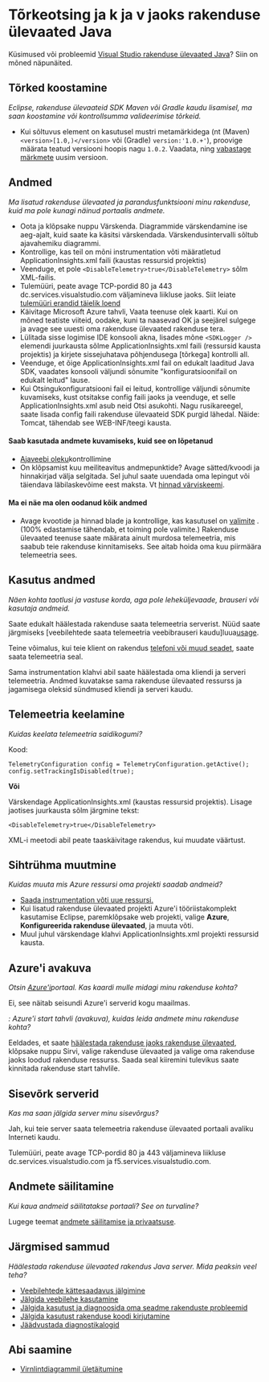 <properties 
    pageTitle="Java web projekti rakenduse ülevaated tõrkeotsing" 
    description="Tõrkeotsingujuhendi - reaalajas Java rakenduste rakenduse ülevaated jälgimine." 
    services="application-insights" 
    documentationCenter="java"
    authors="alancameronwills" 
    manager="douge"/>

<tags 
    ms.service="application-insights" 
    ms.workload="tbd" 
    ms.tgt_pltfrm="ibiza" 
    ms.devlang="na" 
    ms.topic="article" 
    ms.date="03/01/2016" 
    ms.author="awills"/>
 
# <a name="troubleshooting-and-q-and-a-for-application-insights-for-java"></a>Tõrkeotsing ja k ja v jaoks rakenduse ülevaated Java

Küsimused või probleemid [Visual Studio rakenduse ülevaated Java][java]? Siin on mõned näpunäited.


## <a name="build-errors"></a>Tõrked koostamine

*Eclipse, rakenduse ülevaateid SDK Maven või Gradle kaudu lisamisel, ma saan koostamine või kontrollsumma valideerimise tõrkeid.*

* Kui sõltuvus <version> element on kasutusel mustri metamärkidega (nt (Maven) `<version>[1.0,)</version>` või (Gradle) `version:'1.0.+'`), proovige määrata teatud versiooni hoopis nagu `1.0.2`. Vaadata, ning [vabastage märkmete](https://github.com/Microsoft/ApplicationInsights-Java#release-notes) uusim versioon.

## <a name="no-data"></a>Andmed 

*Ma lisatud rakenduse ülevaated ja parandusfunktsiooni minu rakenduse, kuid ma pole kunagi näinud portaalis andmete.*

* Oota ja klõpsake nuppu Värskenda. Diagrammide värskendamine ise aeg-ajalt, kuid saate ka käsitsi värskendada. Värskendusintervalli sõltub ajavahemiku diagrammi.
* Kontrollige, kas teil on mõni instrumentation võti määratletud ApplicationInsights.xml faili (kaustas ressursid projektis)
* Veenduge, et pole `<DisableTelemetry>true</DisableTelemetry>` sõlm XML-failis.
* Tulemüüri, peate avage TCP-pordid 80 ja 443 dc.services.visualstudio.com väljamineva liikluse jaoks. Siit leiate [tulemüüri erandid täielik loend](app-insights-ip-addresses.md)
* Käivitage Microsoft Azure tahvli, Vaata teenuse olek kaarti. Kui on mõned teatiste viiteid, oodake, kuni ta naasevad OK ja seejärel sulgege ja avage see uuesti oma rakenduse ülevaated rakenduse tera.
* Lülitada sisse logimise IDE konsooli akna, lisades mõne `<SDKLogger />` elemendi juurkausta sõlme ApplicationInsights.xml faili (ressursid kausta projektis) ja kirjete sissejuhatava põhjendusega [tõrkega] kontrolli all.
* Veenduge, et õige ApplicationInsights.xml fail on edukalt laaditud Java SDK, vaadates konsooli väljundi sõnumite "konfiguratsioonifail on edukalt leitud" lause.
* Kui Otsingukonfiguratsiooni fail ei leitud, kontrollige väljundi sõnumite kuvamiseks, kust otsitakse config faili jaoks ja veenduge, et selle ApplicationInsights.xml asub neid Otsi asukohti. Nagu rusikareegel, saate lisada config faili rakenduse ülevaateid SDK purgid lähedal. Näide: Tomcat, tähendab see WEB-INF/teegi kausta.



#### <a name="i-used-to-see-data-but-it-has-stopped"></a>Saab kasutada andmete kuvamiseks, kuid see on lõpetanud

* [Ajaveebi oleku](http://blogs.msdn.com/b/applicationinsights-status/)kontrollimine
* On klõpsamist kuu meiliteavitus andmepunktide? Avage sätted/kvoodi ja hinnakirjad välja selgitada. Sel juhul saate uuendada oma lepingut või täiendava läbilaskevõime eest maksta. Vt [hinnad värviskeemi](https://azure.microsoft.com/pricing/details/application-insights/).

#### <a name="i-dont-see-all-the-data-im-expecting"></a>Ma ei näe ma olen oodanud kõik andmed

* Avage kvootide ja hinnad blade ja kontrollige, kas kasutusel on [valimite](app-insights-sampling.md) . (100% edastamise tähendab, et toiming pole valimite.) Rakenduse ülevaated teenuse saate määrata ainult murdosa telemeetria, mis saabub teie rakenduse kinnitamiseks. See aitab hoida oma kuu piirmäära telemeetria sees. 

## <a name="no-usage-data"></a>Kasutus andmed

*Näen kohta taotlusi ja vastuse korda, aga pole leheküljevaade, brauseri või kasutaja andmeid.*

Saate edukalt häälestada rakenduse saata telemeetria serverist. Nüüd saate järgmiseks [veebilehtede saata telemeetria veebibrauseri kaudu]luua[usage].

Teine võimalus, kui teie klient on rakendus [telefoni või muud seadet][platforms], saate saata telemeetria seal. 

Sama instrumentation klahvi abil saate häälestada oma kliendi ja serveri telemeetria. Andmed kuvatakse sama rakenduse ülevaated ressurss ja jagamisega oleksid sündmused kliendi ja serveri kaudu.



## <a name="disabling-telemetry"></a>Telemeetria keelamine

*Kuidas keelata telemeetria saidikogumi?*

Kood:

    TelemetryConfiguration config = TelemetryConfiguration.getActive();
    config.setTrackingIsDisabled(true);


**Või** 

Värskendage ApplicationInsights.xml (kaustas ressursid projektis). Lisage jaotises juurkausta sõlm järgmine tekst:

    <DisableTelemetry>true</DisableTelemetry>

XML-i meetodi abil peate taaskäivitage rakendus, kui muudate väärtust.

## <a name="changing-the-target"></a>Sihtrühma muutmine

*Kuidas muuta mis Azure ressursi oma projekti saadab andmeid?*

* [Saada instrumentation võti uue ressursi.][java]
* Kui lisatud rakenduse ülevaated projekti Azure'i tööriistakomplekt kasutamise Eclipse, paremklõpsake web projekti, valige **Azure**, **Konfigureerida rakenduse ülevaated**, ja muuta võti.
* Muul juhul värskendage klahvi ApplicationInsights.xml projekti ressursid kausta.


## <a name="the-azure-start-screen"></a>Azure'i avakuva

*Otsin [Azure'i](https://portal.azure.com)portaal. Kas kaardi mulle midagi minu rakenduse kohta?*

Ei, see näitab seisundi Azure'i serverid kogu maailmas.

*: Azure'i start tahvli (avakuva), kuidas leida andmete minu rakenduse kohta?*

Eeldades, et saate [häälestada rakenduse jaoks rakenduse ülevaated][java], klõpsake nuppu Sirvi, valige rakenduse ülevaated ja valige oma rakenduse jaoks loodud rakenduse ressurss. Saada seal kiiremini tulevikus saate kinnitada rakenduse start tahvlile.

## <a name="intranet-servers"></a>Sisevõrk serverid

*Kas ma saan jälgida server minu sisevõrgus?*

Jah, kui teie server saata telemeetria rakenduse ülevaated portaali avaliku Interneti kaudu. 

Tulemüüri, peate avage TCP-pordid 80 ja 443 väljamineva liikluse dc.services.visualstudio.com ja f5.services.visualstudio.com.

## <a name="data-retention"></a>Andmete säilitamine 

*Kui kaua andmeid säilitatakse portaali? See on turvaline?*

Lugege teemat [andmete säilitamise ja privaatsuse][data].

## <a name="next-steps"></a>Järgmised sammud

*Häälestada rakenduse ülevaated rakendus Java server. Mida peaksin veel teha?*

* [Veebilehtede kättesaadavus jälgimine][availability]
* [Jälgida veebilehe kasutamine][usage]
* [Jälgida kasutust ja diagnoosida oma seadme rakenduste probleemid][platforms]
* [Jälgida kasutust rakenduse koodi kirjutamine][track]
* [Jäädvustada diagnostikalogid][javalogs]


## <a name="get-help"></a>Abi saamine

* [Virnlintdiagrammil ületäitumine](http://stackoverflow.com/questions/tagged/ms-application-insights)

<!--Link references-->

[availability]: app-insights-monitor-web-app-availability.md
[data]: app-insights-data-retention-privacy.md
[java]: app-insights-java-get-started.md
[javalogs]: app-insights-java-trace-logs.md
[platforms]: app-insights-platforms.md
[track]: app-insights-api-custom-events-metrics.md
[usage]: app-insights-web-track-usage.md

 